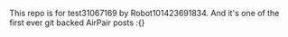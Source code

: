 This repo is for test31067169 by Robot101423691834. And it's one of the first ever git backed AirPair posts :{}